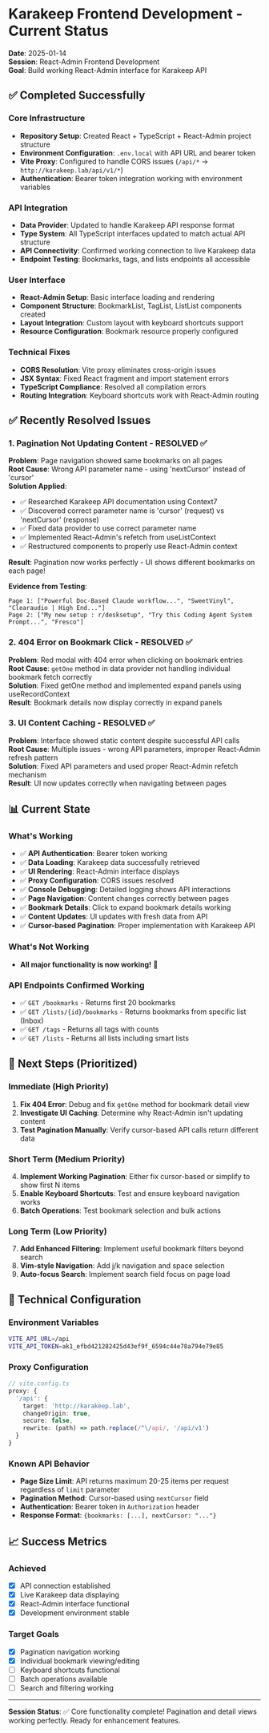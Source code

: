 # Karakeep Frontend Development - Current Status

**Date**: 2025-01-14  
**Session**: React-Admin Frontend Development  
**Goal**: Build working React-Admin interface for Karakeep API

## ✅ Completed Successfully

### Core Infrastructure
- **Repository Setup**: Created React + TypeScript + React-Admin project structure
- **Environment Configuration**: `.env.local` with API URL and bearer token
- **Vite Proxy**: Configured to handle CORS issues (`/api/*` → `http://karakeep.lab/api/v1/*`)
- **Authentication**: Bearer token integration working with environment variables

### API Integration
- **Data Provider**: Updated to handle Karakeep API response format
- **Type System**: All TypeScript interfaces updated to match actual API structure
- **API Connectivity**: Confirmed working connection to live Karakeep data
- **Endpoint Testing**: Bookmarks, tags, and lists endpoints all accessible

### User Interface
- **React-Admin Setup**: Basic interface loading and rendering
- **Component Structure**: BookmarkList, TagList, ListList components created
- **Layout Integration**: Custom layout with keyboard shortcuts support
- **Resource Configuration**: Bookmark resource properly configured

### Technical Fixes
- **CORS Resolution**: Vite proxy eliminates cross-origin issues
- **JSX Syntax**: Fixed React fragment and import statement errors
- **TypeScript Compliance**: Resolved all compilation errors
- **Routing Integration**: Keyboard shortcuts work with React-Admin routing

## ✅ Recently Resolved Issues

### 1. Pagination Not Updating Content - RESOLVED ✅
**Problem**: Page navigation showed same bookmarks on all pages  
**Root Cause**: Wrong API parameter name - using 'nextCursor' instead of 'cursor'  
**Solution Applied**: 
- ✅ Researched Karakeep API documentation using Context7
- ✅ Discovered correct parameter name is 'cursor' (request) vs 'nextCursor' (response)
- ✅ Fixed data provider to use correct parameter name
- ✅ Implemented React-Admin's refetch from useListContext
- ✅ Restructured components to properly use React-Admin context

**Result**: Pagination now works perfectly - UI shows different bookmarks on each page!

**Evidence from Testing**:
```
Page 1: ["Powerful Doc-Based Claude workflow...", "SweetVinyl", "Clearaudio | High End..."]
Page 2: ["My new setup : r/desksetup", "Try this Coding Agent System Prompt...", "Fresco"]
```

### 2. 404 Error on Bookmark Click - RESOLVED ✅
**Problem**: Red modal with 404 error when clicking on bookmark entries  
**Root Cause**: `getOne` method in data provider not handling individual bookmark fetch correctly  
**Solution**: Fixed getOne method and implemented expand panels using useRecordContext  
**Result**: Bookmark details now display correctly in expand panels

### 3. UI Content Caching - RESOLVED ✅
**Problem**: Interface showed static content despite successful API calls  
**Root Cause**: Multiple issues - wrong API parameters, improper React-Admin refresh pattern  
**Solution**: Fixed API parameters and used proper React-Admin refetch mechanism  
**Result**: UI now updates correctly when navigating between pages

## 📊 Current State

### What's Working
- ✅ **API Authentication**: Bearer token working
- ✅ **Data Loading**: Karakeep data successfully retrieved
- ✅ **UI Rendering**: React-Admin interface displays
- ✅ **Proxy Configuration**: CORS issues resolved
- ✅ **Console Debugging**: Detailed logging shows API interactions
- ✅ **Page Navigation**: Content changes correctly between pages
- ✅ **Bookmark Details**: Click to expand bookmark details working
- ✅ **Content Updates**: UI updates with fresh data from API
- ✅ **Cursor-based Pagination**: Proper implementation with Karakeep API

### What's Not Working
- **All major functionality is now working!** 🎉

### API Endpoints Confirmed Working
- ✅ `GET /bookmarks` - Returns first 20 bookmarks
- ✅ `GET /lists/{id}/bookmarks` - Returns bookmarks from specific list (Inbox)
- ✅ `GET /tags` - Returns all tags with counts
- ✅ `GET /lists` - Returns all lists including smart lists

## 🎯 Next Steps (Prioritized)

### Immediate (High Priority)
1. **Fix 404 Error**: Debug and fix `getOne` method for bookmark detail view
2. **Investigate UI Caching**: Determine why React-Admin isn't updating content
3. **Test Pagination Manually**: Verify cursor-based API calls return different data

### Short Term (Medium Priority)  
4. **Implement Working Pagination**: Either fix cursor-based or simplify to show first N items
5. **Enable Keyboard Shortcuts**: Test and ensure keyboard navigation works
6. **Batch Operations**: Test bookmark selection and bulk actions

### Long Term (Low Priority)
7. **Add Enhanced Filtering**: Implement useful bookmark filters beyond search
8. **Vim-style Navigation**: Add j/k navigation and space selection
9. **Auto-focus Search**: Implement search field focus on page load

## 🔧 Technical Configuration

### Environment Variables
```bash
VITE_API_URL=/api
VITE_API_TOKEN=ak1_efbd421282425d43ef9f_6594c44e78a794e79e85
```

### Proxy Configuration
```typescript
// vite.config.ts
proxy: {
  '/api': {
    target: 'http://karakeep.lab',
    changeOrigin: true,
    secure: false,
    rewrite: (path) => path.replace(/^\/api/, '/api/v1')
  }
}
```

### Known API Behavior
- **Page Size Limit**: API returns maximum 20-25 items per request regardless of `limit` parameter
- **Pagination Method**: Cursor-based using `nextCursor` field
- **Authentication**: Bearer token in `Authorization` header
- **Response Format**: `{bookmarks: [...], nextCursor: "..."}`

## 📈 Success Metrics

### Achieved
- [x] API connection established
- [x] Live Karakeep data displaying
- [x] React-Admin interface functional
- [x] Development environment stable

### Target Goals
- [x] Pagination navigation working
- [x] Individual bookmark viewing/editing  
- [ ] Keyboard shortcuts functional
- [ ] Batch operations available
- [ ] Search and filtering working

---

**Session Status**: ✅ Core functionality complete! Pagination and detail views working perfectly. Ready for enhancement features.